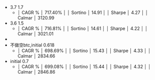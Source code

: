 - 3.7 1.7
	- │ CAGR %                      │ 717.40%                 │
	  │ Sortino                     │ 14.91                   │
	  │ Sharpe                      │ 4.27                    │
	  │ Calmar                      │ 3120.99
- 3.6 1.5
	- │ CAGR %                      │ 716.81%                 │
	  │ Sortino                     │ 14.61                   │
	  │ Sharpe                      │ 4.22                    │
	  │ Calmar                      │ 3021.01
-
- 不做空btc,initial 0.618
	- │ CAGR %                      │ 698.69%                 │
	  │ Sortino                     │ 15.43                   │
	  │ Sharpe                      │ 4.33                    │
	  │ Calmar                      │ 2834.66
- initial 0.7
	- │ CAGR %                      │ 699.08%                 │
	  │ Sortino                     │ 15.44                   │
	  │ Sharpe                      │ 4.32                    │
	  │ Calmar                      │ 2846.86
